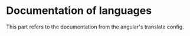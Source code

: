 # Documentation of languages

This part refers to the documentation from the angular's translate config.